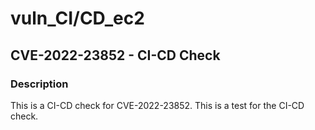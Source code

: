 # vuln_CI/CD_ec2

## CVE-2022-23852 - CI-CD Check

### Description

This is a CI-CD check for CVE-2022-23852. 
This is a test for the CI-CD check.
